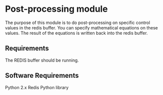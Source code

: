 Post-processing module
======================

The purpose of this module is to do post-processing on specific control values in the redis buffer. You can specify mathematical equations on these values. The result of the equations is written back into the redis buffer.

## Requirements

The REDIS buffer should be running.

## Software Requirements

Python 2.x
Redis Python library

